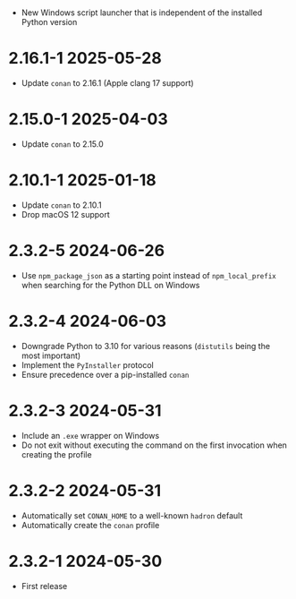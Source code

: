 #
  * New Windows script launcher that is independent of the installed Python version

# 2.16.1-1 2025-05-28
  * Update `conan` to 2.16.1 (Apple clang 17 support)

# 2.15.0-1 2025-04-03
  * Update `conan` to 2.15.0

# 2.10.1-1 2025-01-18
  * Update `conan` to 2.10.1
  * Drop macOS 12 support 

# 2.3.2-5 2024-06-26
  * Use `npm_package_json` as a starting point instead of `npm_local_prefix` when searching for the Python DLL on Windows

# 2.3.2-4 2024-06-03
  * Downgrade Python to 3.10 for various reasons (`distutils` being the most important)
  * Implement the `PyInstaller` protocol
  * Ensure precedence over a pip-installed `conan`

# 2.3.2-3 2024-05-31
  * Include an `.exe` wrapper on Windows
  * Do not exit without executing the command on the first invocation when creating the profile

# 2.3.2-2 2024-05-31
  * Automatically set `CONAN_HOME` to a well-known `hadron` default
  * Automatically create the `conan` profile

# 2.3.2-1 2024-05-30
  * First release
